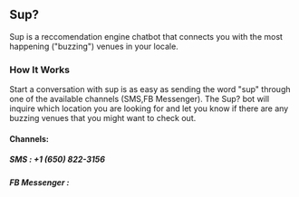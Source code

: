 ## Sup?

Sup is a reccomendation engine chatbot that connects you with the most happening ("buzzing") venues in your locale.

### How It Works

Start a conversation with sup is as easy as sending the word "sup" through one of the available channels (SMS,FB Messenger). The Sup? bot will inquire which location you are looking for and let you know if there are any buzzing venues that you might want to check out.

#### Channels:

##### SMS : +1 (650) 822-3156
##### FB Messenger : 


